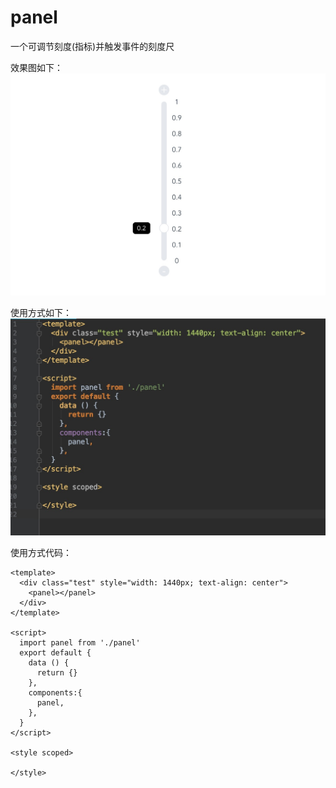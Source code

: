 # panel
一个可调节刻度(指标)并触发事件的刻度尺

效果图如下：
![Image text](https://github.com/xiaoming-2018/panel/blob/master/img-folder/panel.jpg)

使用方式如下：
![Image text](https://github.com/xiaoming-2018/panel/blob/master/img-folder/container.jpg)

使用方式代码：
```
<template>
  <div class="test" style="width: 1440px; text-align: center">
    <panel></panel>
  </div>
</template>

<script>
  import panel from './panel'
  export default {
    data () {
      return {}
    },
    components:{
      panel,
    },
  }
</script>

<style scoped>

</style>
```
